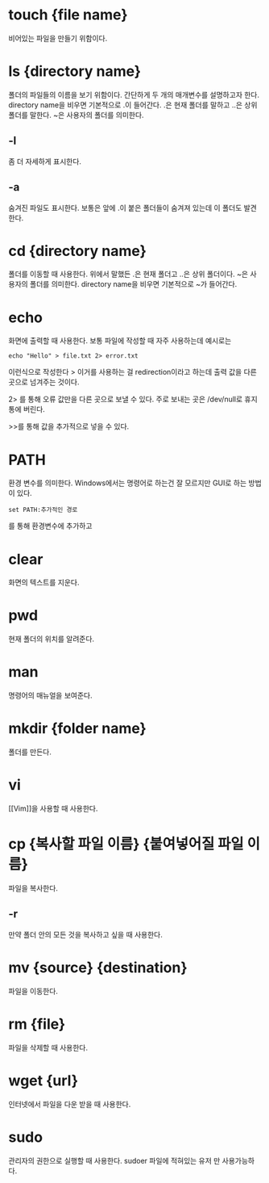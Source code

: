 # touch {file name}
비어있는 파일을 만들기 위함이다.

# ls {directory name}
폴더의 파일들의 이름을 보기 위함이다.
간단하게 두 개의 매개변수를 설명하고자 한다.
directory name을 비우면 기본적으로 .이 들어간다.
.은 현재 폴더를 말하고
..은 상위 폴더를 말한다.
~은 사용자의 폴더를 의미한다.
## -l
좀 더 자세하게 표시한다.

## -a
숨겨진 파일도 표시한다.
보통은 앞에 .이 붙은 폴더들이 숨겨져 있는데 이 폴더도 발견한다.

# cd {directory name}
폴더를 이동할 때 사용한다.
위에서 말했든 .은 현재 폴더고 ..은 상위 폴더이다.
~은 사용자의 폴더를 의미한다.
directory name을 비우면 기본적으로 ~가 들어간다.

# echo
화면에 출력할 때 사용한다.
보통 파일에 작성할 때 자주 사용하는데
예시로는
```shell
echo "Hello" > file.txt 2> error.txt
```
이런식으로 작성한다 > 이거를 사용하는 걸 redirection이라고 하는데 출력 값을 다른 곳으로 넘겨주는 것이다.

2\> 를 통해 오류 값만을 다른 곳으로 보낼 수 있다. 주로 보내는 곳은 /dev/null로 휴지통에 버린다.

\>\>를 통해 값을 추가적으로 넣을 수 있다.

# PATH
환경 변수를 의미한다. Windows에서는 명령어로 하는건 잘 모르지만 GUI로 하는 방법이 있다.
```shell
set PATH:추가적인 경로
```
를 통해 환경변수에 추가하고 

# clear
화면의 텍스트를 지운다.

# pwd
현재 폴더의 위치를 알려준다.

# man
명령어의 매뉴얼을 보여준다.

# mkdir {folder name}
폴더를 만든다.

# vi
[[Vim]]을 사용할 때 사용한다.

# cp {복사할 파일 이름} {붙여넣어질 파일 이름}
파일을 복사한다.

## -r
만약 폴더 안의 모든 것을 복사하고 싶을 때 사용한다.

# mv {source} {destination}
파일을 이동한다.

# rm {file}
파일을 삭제할 때 사용한다.


# wget {url}
인터넷에서 파일을 다운 받을 때 사용한다.

# sudo
관리자의 권한으로 실행할 때 사용한다.
sudoer 파일에 적혀있는 유저 만 사용가능하다.
